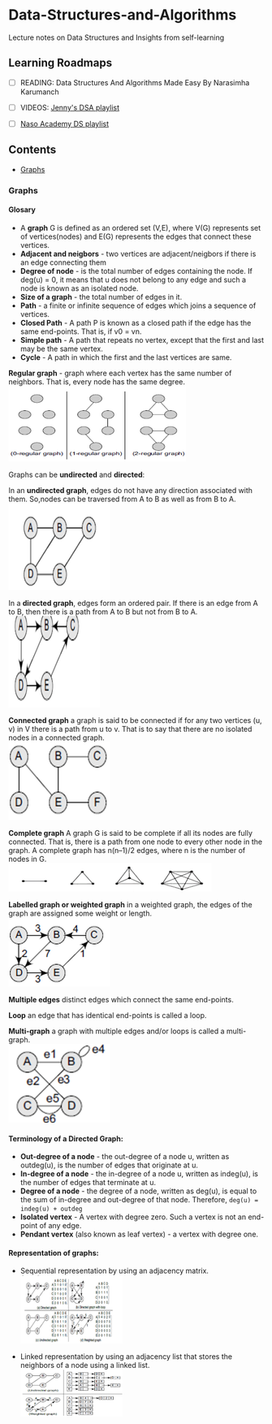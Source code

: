 # Data-Structures-and-Algorithms
Lecture notes on Data Structures and Insights from self-learning

## Learning Roadmaps
- [ ] READING: Data Structures And Algorithms Made Easy By Narasimha Karumanch
- [ ] VIDEOS: [Jenny's DSA playlist](https://www.youtube.com/playlist?list=PLdo5W4Nhv31bbKJzrsKfMpo_grxuLl8LU)
- [ ] [Naso Academy DS playlist](https://www.youtube.com/playlist?list=PLBlnK6fEyqRj9lld8sWIUNwlKfdUoPd1Y)


## Contents
- [Graphs](#Graphs)


### Graphs
#### Glosary

- A **graph** G is defined as an ordered set (V,E), where V(G) represents set of vertices(nodes) and E(G) represents the edges that connect these vertices.
- **Adjacent and neigbors** - two vertices are adjacent/neigbors if there is an edge connecting them
- **Degree of node** - is the total number of edges containing the node. If deg(u) = 0, it means that u does not belong to any edge and such a node is known as an isolated node.
- **Size of a graph** - the total number of edges in it.
- **Path** - a finite or infinite sequence of edges which joins a sequence of vertices.
- **Closed Path** - A path P is known as a closed path if the edge has the same end-points. That is, if v0 = vn.
- **Simple path** -  A path that repeats no vertex, except that the first and last may be the same vertex.
- **Cycle** -  A path in which the first and the last vertices are same. 

**Regular graph** - graph where each vertex has the same number of neighbors. That is, every node has the same degree.
<img src="images/regGr.png" width=350>

Graphs can be **undirected** and **directed**:

In an **undirected graph**, edges do not have any direction associated with them. So,nodes can be traversed from A to B as well as from B to A. 
<img src="images/unGr.png" width=200>

In a **directed graph**, edges form an ordered pair. If there is an edge from A to B, then there is a path from A to B but not from B to A. 
<img src="images/drGr.png" width=180>

**Connected graph** a graph is said to be connected if for any two vertices (u, v) in V there is a path from u to v. That is to say that there are no isolated nodes in a connected graph. 
<br> <img src="images/cnGr.png" width=200>

**Complete graph** A graph G is said to be complete if all its nodes are fully connected. That is, there is a path from one node to every other node in the graph. A complete graph has n(n–1)/2 edges, where n is the number of nodes in G.
<br> <img src="images/CmGr.png" width=400>

**Labelled graph or weighted graph** in a weighted graph, the edges of the graph are assigned some weight or length. 
<br> <img src="images/WgGr.png" width=200>

**Multiple edges** distinct edges which connect the same end-points. 

**Loop** an edge that has identical end-points is called a loop.

**Multi-graph** a graph with multiple edges and/or loops is called a multi-graph. 
<br> <img src="images/MtGr.png" width=200>

#### Terminology of a Directed Graph:
- **Out-degree of a node** - the out-degree of a node u, written as outdeg(u), is the number of edges that originate at u.
- **In-degree of a node** - the in-degree of a node u, written as indeg(u), is the number of edges that terminate at u.
- **Degree of a node** - the degree of a node, written as deg(u), is equal to the sum of in-degree and out-degree of that node. 
Therefore, `deg(u) = indeg(u) + outdeg`
- **Isolated vertex** - A vertex with degree zero. Such a vertex is not an end-point of any edge.
- **Pendant vertex** (also known as leaf vertex) - a vertex with degree one.

#### Representation of graphs:
- Sequential representation by using an adjacency matrix.
<br> <img src="images/matrixGr.png" width=200>

- Linked representation by using an adjacency list that stores the neighbors of a node using a linked list.
<br> <img src="images/LinkedGr.png" width=200>
